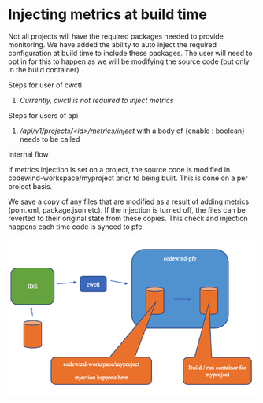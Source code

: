 Injecting metrics at build time
===============================

Not all projects will have the required packages needed to provide
monitoring. We have added the ability to auto inject the required
configuration at build time to include these packages. The user will
need to opt in for this to happen as we will be modifying the source
code (but only in the build container)

Steps for user of cwctl

1.  *Currently, cwctl is not required to inject metrics*

Steps for users of api

1.  */api/v1/projects/\<id\>/metrics/inject* with a body of {enable :
    boolean} needs to be called

Internal flow

If metrics injection is set on a project, the source code is modified in
codewind-workspace/myproject prior to being built. This is done on a per
project basis.

We save a copy of any files that are modified as a result of adding
metrics (pom.xml, package.json etc). If the injection is turned off, the
files can be reverted to their original state from these copies. This
check and injection happens each time code is synced to pfe

![](./media/metricsInjection.png)
